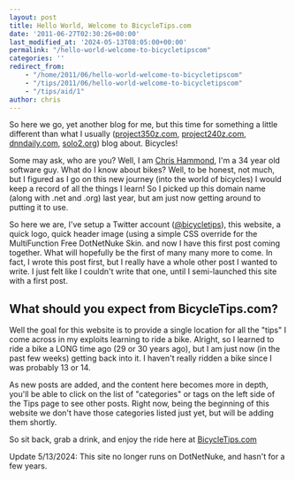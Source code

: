 ```yaml
---
layout: post
title: Hello World, Welcome to BicycleTips.com
date: '2011-06-27T02:30:26+00:00'
last_modified_at: '2024-05-13T08:05:00+00:00'
permalink: "/hello-world-welcome-to-bicycletipscom"
categories: ''
redirect_from: 
    - "/home/2011/06/hello-world-welcome-to-bicycletipscom"
    - "/tips/2011/06/hello-world-welcome-to-bicycletipscom"
    - "/tips/aid/1"
author: chris
---
```

So here we go, yet another blog for me, but this time for something a little different than what I usually (<a href="https://www.project240z.com/" target="_blank">project350z.com</a>, <a href="https://www.project240z.com/" target="_blank">project240z.com</a>, <a href="http://www.dnndaily.com/" title="DotNetNuke Tips and Tricks">dnndaily.com</a>, <a href="http://www.solo2.org/">solo2.org</a>) blog about. Bicycles!

Some may ask, who are you? Well, I am <a href="https://www.chrishammond.com/">Chris Hammond</a>, I'm a 34 year old software guy. What do I know about bikes? Well, to be honest, not much, but I figured as I go on this new journey (into the world of bicycles) I would keep a record of all the things I learn! So I picked up this domain name (along with .net and .org) last year, but am just now getting around to putting it to use.

So here we are, I've setup a Twitter account (<a href="https://twitter.com/bicycletips" target="_blank">@bicycletips</a>), this website, a quick logo, quick header image (using a simple CSS override for the MultiFunction Free DotNetNuke Skin. and now I have this first post coming together. What will hopefully be the first of many many more to come. In fact, I wrote this post first, but I really have a whole other post I wanted to write. I just felt like I couldn't write that one, until I semi-launched this site with a first post.<h2>What should you expect from BicycleTips.com?</h2>Well the goal for this website is to provide a single location for all the "tips" I come across in my exploits learning to ride a bike. Alright, so I learned to ride a bike a LONG time ago (29 or 30 years ago), but I am just now (in the past few weeks) getting back into it. I haven't really ridden a bike since I was probably 13 or 14.

As new posts are added, and the content here becomes more in depth, you'll be able to click on the list of "categories" or tags on the left side of the Tips page to see other posts. Right now, being the beginning of this website we don't have those categories listed just yet, but will be adding them shortly.

So sit back, grab a drink, and enjoy the ride here at <a href="https://www.bicycletips.com/" target="_blank">BicycleTips.com</a>


Update 5/13/2024: This site no longer runs on DotNetNuke, and hasn't for a few years. 